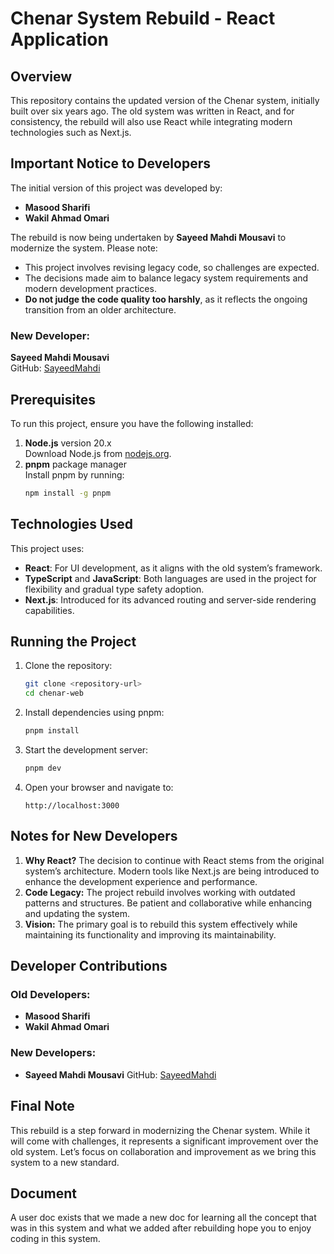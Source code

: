 # Chenar System Rebuild - React Application

## Overview

This repository contains the updated version of the Chenar system, initially built over six years ago. The old system was written in React, and for consistency, the rebuild will also use React while integrating modern technologies such as Next.js.

## Important Notice to Developers

The initial version of this project was developed by:

- **Masood Sharifi**
- **Wakil Ahmad Omari**

The rebuild is now being undertaken by **Sayeed Mahdi Mousavi** to modernize the system. Please note:

- This project involves revising legacy code, so challenges are expected.
- The decisions made aim to balance legacy system requirements and modern development practices.
- **Do not judge the code quality too harshly**, as it reflects the ongoing transition from an older architecture.

### New Developer:

**Sayeed Mahdi Mousavi**  
GitHub: [SayeedMahdi](https://github.com/SayeedMahdi)

## Prerequisites

To run this project, ensure you have the following installed:

1. **Node.js** version 20.x  
   Download Node.js from [nodejs.org](https://nodejs.org).
2. **pnpm** package manager  
   Install pnpm by running:
   ```bash
   npm install -g pnpm
   ```

## Technologies Used

This project uses:

- **React**: For UI development, as it aligns with the old system’s framework.
- **TypeScript** and **JavaScript**: Both languages are used in the project for flexibility and gradual type safety adoption.
- **Next.js**: Introduced for its advanced routing and server-side rendering capabilities.

## Running the Project

1. Clone the repository:
   ```bash
   git clone <repository-url>
   cd chenar-web
   ```
2. Install dependencies using pnpm:
   ```bash
   pnpm install
   ```
3. Start the development server:
   ```bash
   pnpm dev
   ```
4. Open your browser and navigate to:
   ```
   http://localhost:3000
   ```

## Notes for New Developers

1. **Why React?** The decision to continue with React stems from the original system’s architecture. Modern tools like Next.js are being introduced to enhance the development experience and performance.
2. **Code Legacy:** The project rebuild involves working with outdated patterns and structures. Be patient and collaborative while enhancing and updating the system.
3. **Vision:** The primary goal is to rebuild this system effectively while maintaining its functionality and improving its maintainability.

## Developer Contributions

### Old Developers:

- **Masood Sharifi**
- **Wakil Ahmad Omari**

### New Developers:

- **Sayeed Mahdi Mousavi**
  GitHub: [SayeedMahdi](https://github.com/SayeedMahdi)

## Final Note

This rebuild is a step forward in modernizing the Chenar system. While it will come with challenges, it represents a significant improvement over the old system. Let’s focus on collaboration and improvement as we bring this system to a new standard.

## Document

A user doc exists that we made a new doc for learning all the concept that was in this system and what we added after rebuilding hope you to enjoy coding in this system.
